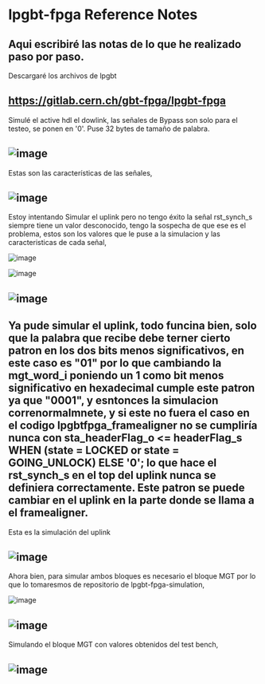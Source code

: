 # lpgbt-fpga Reference Notes
Aqui escribiré las notas de lo que he realizado paso por paso.
---
Descargaré los archivos de lpgbt

https://gitlab.cern.ch/gbt-fpga/lpgbt-fpga
---
Simulé el active hdl el dowlink, las señales de Bypass son solo para el testeo, se ponen en '0'. Puse 32 bytes de tamaño de palabra. 

![image](https://github.com/user-attachments/assets/3173137a-712f-4883-8561-267a87a447c2)
---
Estas son las características de las señales,

![image](https://github.com/user-attachments/assets/15c30fc9-e1d6-43ca-8d3d-5b6ff6fb56dd)
---
Estoy intentando Simular el uplink pero no tengo éxito la señal rst_synch_s siempre tiene un valor desconocido, tengo la sospecha de que ese es el problema, estos son los valores que le puse a la simulacion y las caracteristicas de cada señal,

![image](https://github.com/user-attachments/assets/94102e95-dcc6-4421-aa8e-934c593817be)

![image](https://github.com/user-attachments/assets/a9517300-15e8-47c4-a7fc-9602ec16fc70)

![image](https://github.com/user-attachments/assets/46edf82b-f692-417b-a081-cc546901486c)
---
Ya pude simular el uplink, todo funcina bien, solo que la palabra que recibe debe terner cierto patron en los dos bits menos significativos, en este caso es "01" por lo que cambiando la mgt_word_i poniendo un 1 como bit menos significativo en hexadecimal cumple este patron ya que "0001", y esntonces la simulacion correnormalmnete, y si este no fuera el caso en el codigo lpgbtfpga_framealigner no se cumpliría nunca con sta_headerFlag_o        <= headerFlag_s WHEN (state = LOCKED or state = GOING_UNLOCK) ELSE '0'; lo que hace el rst_synch_s en el top del uplink nunca se definiera correctamente.
Este patron se puede cambiar en el uplink en la parte donde se llama a el framealigner.
---
Esta es la simulación del uplink

![image](https://github.com/user-attachments/assets/5cd7293f-efaf-4552-b8e5-3a8ff9b78ab6)
---
Ahora bien, para simular ambos bloques es necesario el bloque MGT por lo que lo tomaresmos de repositorio de lpgbt-fpga-simulation,

![image](https://github.com/user-attachments/assets/ae20fa2c-622c-427a-a86d-e5c65bfcee93)

![image](https://github.com/user-attachments/assets/5885bb78-21cf-434d-94f6-4dafade5bef6)
---
Simulando el bloque MGT con valores obtenidos del test bench,

![image](https://github.com/user-attachments/assets/b354d496-b923-4a0d-a0c4-4de348976240)
---




